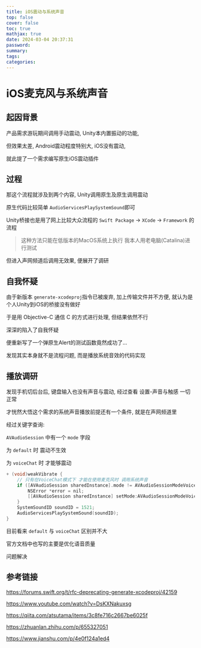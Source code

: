 ```yaml
---
title: iOS震动与系统声音
top: false
cover: false
toc: true
mathjax: true
date: 2024-03-04 20:37:31
password:
summary:
tags:
categories:
---
```


# iOS麦克风与系统声音

## 起因背景

产品需求游玩期间调用手动震动, Unity本内置振动的功能,

但效果太差, Android震动程度特别大, iOS没有震动,

就此提了一个需求编写原生iOS震动插件

## 过程

那这个流程就涉及到两个内容, Unity调用原生及原生调用震动

原生代码比较简单 `AudioServicesPlaySystemSound`即可

Unity桥接也是用了网上比较大众流程的 `Swift Package` -> `XCode` -> `Framework` 的流程

> 这种方法只能在低版本的MacOS系统上执行 我本人用老电脑(Catalina)进行测试

但进入声网频道后调用无效果, 便展开了调研

## 自我怀疑

由于新版本 `generate-xcodeproj`指令已被废弃, 加上传输文件并不方便, 就认为是个人Unity到iOS的桥接没有做好

于是用 Objective-C 通信 C 的方式进行处理, 但结果依然不行

深深的陷入了自我怀疑

便重新写了一个弹原生Alert的测试函数竟然成功了...

发现其实本身就不是流程问题, 而是播放系统音效的代码实现

## 播放调研

发现手机切后台后, 键盘输入也没有声音与震动, 经过查看 设置-声音与触感 一切正常

才恍然大悟这个需求的系统声音播放前提还有一个条件, 就是在声网频道里

经过关键字查询:

`AVAudioSession` 中有一个 `mode` 字段

为 `default` 时 震动不生效

为 `voiceChat` 时 才能够震动

```objectivec
+ (void)weakVibrate {
    // 只有在VoiceChat模式下 才能在使用麦克风时 调用系统声音
    if ([AVAudioSession sharedInstance].mode != AVAudioSessionModeVoiceChat) {
        NSError *error = nil;
        [[AVAudioSession sharedInstance] setMode:AVAudioSessionModeVoiceChat error:&error];
    }
    SystemSoundID soundID = 1521;
    AudioServicesPlaySystemSound(soundID);
}
```

目前看来 `default` 与 `voiceChat` 区别并不大

官方文档中也写的主要是优化语音质量

问题解决

## 参考链接

https://forums.swift.org/t/rfc-deprecating-generate-xcodeproj/42159

https://www.youtube.com/watch?v=DsKXNakuxsg

https://qiita.com/atsutama/items/3c8fe716c2667be6025f

https://zhuanlan.zhihu.com/p/655327051

https://www.jianshu.com/p/4e0f124a1ed4